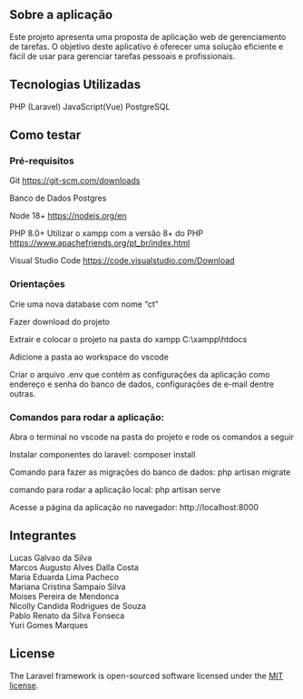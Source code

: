 ## Sobre a aplicação
Este projeto apresenta uma proposta de aplicação web de gerenciamento de tarefas. 
O objetivo deste aplicativo é oferecer uma solução eficiente e fácil de usar para gerenciar tarefas pessoais e profissionais.

## Tecnologias Utilizadas

PHP (Laravel)
JavaScript(Vue)
PostgreSQL

## Como testar
### Pré-requisitos
Git
https://git-scm.com/downloads

Banco de Dados
Postgres

Node 18+
https://nodejs.org/en

PHP 8.0+
Utilizar o xampp com a versão 8+ do PHP
https://www.apachefriends.org/pt_br/index.html

Visual Studio Code
https://code.visualstudio.com/Download

### Orientações

Crie uma nova database com nome “ct”

Fazer download do projeto

Extrair e colocar o projeto na pasta do xampp
C:\xampp\htdocs

Adicione a pasta ao workspace do vscode

Criar o arquivo .env que contém as configurações da aplicação como endereço e senha do banco de dados, configurações de e-mail dentre outras.



### Comandos para rodar a aplicação:

Abra o terminal no vscode na pasta do projeto e rode os comandos a seguir

Instalar componentes do laravel:
composer install


Comando para fazer as migrações do banco de dados:
php artisan migrate

comando para rodar a aplicação local:
php artisan serve

Acesse a página da aplicação no navegador:
http://localhost:8000





## Integrantes

Lucas Galvao da Silva <br>
Marcos Augusto Alves Dalla Costa <br>
Maria Eduarda Lima Pacheco <br>
Mariana Cristina Sampaio Silva <br>
Moises Pereira de Mendonca <br>
Nicolly Candida Rodrigues de Souza <br>
Pablo Renato da Silva Fonseca <br>
Yuri Gomes Marques


## License

The Laravel framework is open-sourced software licensed under the [MIT license](https://opensource.org/licenses/MIT).
